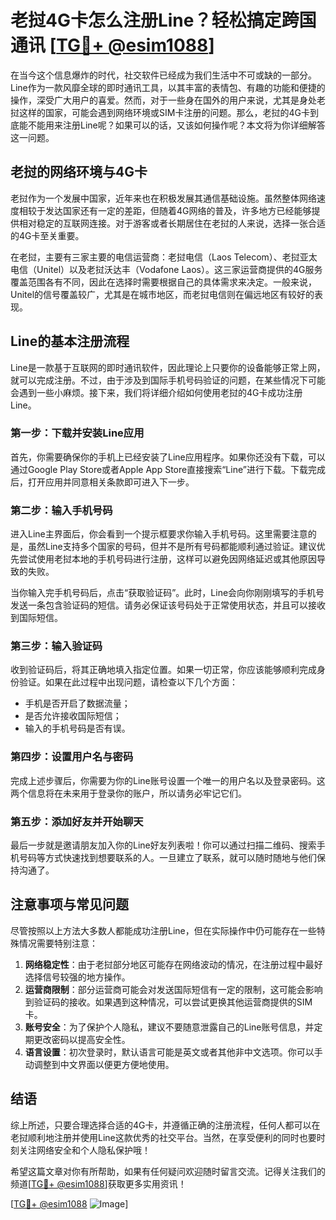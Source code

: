 # 老挝4G卡怎么注册Line？轻松搞定跨国通讯 [[TG💪+ @esim1088](https://t.me/s/esim1088)]

在当今这个信息爆炸的时代，社交软件已经成为我们生活中不可或缺的一部分。Line作为一款风靡全球的即时通讯工具，以其丰富的表情包、有趣的功能和便捷的操作，深受广大用户的喜爱。然而，对于一些身在国外的用户来说，尤其是身处老挝这样的国家，可能会遇到网络环境或SIM卡注册的问题。那么，老挝的4G卡到底能不能用来注册Line呢？如果可以的话，又该如何操作呢？本文将为你详细解答这一问题。

## 老挝的网络环境与4G卡

老挝作为一个发展中国家，近年来也在积极发展其通信基础设施。虽然整体网络速度相较于发达国家还有一定的差距，但随着4G网络的普及，许多地方已经能够提供相对稳定的互联网连接。对于游客或者长期居住在老挝的人来说，选择一张合适的4G卡至关重要。

在老挝，主要有三家主要的电信运营商：老挝电信（Laos Telecom）、老挝亚太电信（Unitel）以及老挝沃达丰（Vodafone Laos）。这三家运营商提供的4G服务覆盖范围各有不同，因此在选择时需要根据自己的具体需求来决定。一般来说，Unitel的信号覆盖较广，尤其是在城市地区，而老挝电信则在偏远地区有较好的表现。

## Line的基本注册流程

Line是一款基于互联网的即时通讯软件，因此理论上只要你的设备能够正常上网，就可以完成注册。不过，由于涉及到国际手机号码验证的问题，在某些情况下可能会遇到一些小麻烦。接下来，我们将详细介绍如何使用老挝的4G卡成功注册Line。

### 第一步：下载并安装Line应用

首先，你需要确保你的手机上已经安装了Line应用程序。如果你还没有下载，可以通过Google Play Store或者Apple App Store直接搜索“Line”进行下载。下载完成后，打开应用并同意相关条款即可进入下一步。

### 第二步：输入手机号码

进入Line主界面后，你会看到一个提示框要求你输入手机号码。这里需要注意的是，虽然Line支持多个国家的号码，但并不是所有号码都能顺利通过验证。建议优先尝试使用老挝本地的手机号码进行注册，这样可以避免因网络延迟或其他原因导致的失败。

当你输入完手机号码后，点击“获取验证码”。此时，Line会向你刚刚填写的手机号发送一条包含验证码的短信。请务必保证该号码处于正常使用状态，并且可以接收到国际短信。

### 第三步：输入验证码

收到验证码后，将其正确地填入指定位置。如果一切正常，你应该能够顺利完成身份验证。如果在此过程中出现问题，请检查以下几个方面：

- 手机是否开启了数据流量；
- 是否允许接收国际短信；
- 输入的手机号码是否有误。

### 第四步：设置用户名与密码

完成上述步骤后，你需要为你的Line账号设置一个唯一的用户名以及登录密码。这两个信息将在未来用于登录你的账户，所以请务必牢记它们。

### 第五步：添加好友并开始聊天

最后一步就是邀请朋友加入你的Line好友列表啦！你可以通过扫描二维码、搜索手机号码等方式快速找到想要联系的人。一旦建立了联系，就可以随时随地与他们保持沟通了。

## 注意事项与常见问题

尽管按照以上方法大多数人都能成功注册Line，但在实际操作中仍可能存在一些特殊情况需要特别注意：

1. **网络稳定性**：由于老挝部分地区可能存在网络波动的情况，在注册过程中最好选择信号较强的地方操作。
2. **运营商限制**：部分运营商可能会对发送国际短信有一定的限制，这可能会影响到验证码的接收。如果遇到这种情况，可以尝试更换其他运营商提供的SIM卡。
3. **账号安全**：为了保护个人隐私，建议不要随意泄露自己的Line账号信息，并定期更改密码以提高安全性。
4. **语言设置**：初次登录时，默认语言可能是英文或者其他非中文选项。你可以手动调整到中文界面以便更方便地使用。

## 结语

综上所述，只要合理选择合适的4G卡，并遵循正确的注册流程，任何人都可以在老挝顺利地注册并使用Line这款优秀的社交平台。当然，在享受便利的同时也要时刻关注网络安全和个人隐私保护哦！

希望这篇文章对你有所帮助，如果有任何疑问欢迎随时留言交流。记得关注我们的频道[[TG💪+ @esim1088](https://t.me/s/esim1088)]获取更多实用资讯！

[[TG💪+ @esim1088](https://t.me/s/esim1088) ![Image](https://i.postimg.cc/4NQfJmqS/Snipaste-2025-05-13-00-14-12.png)]